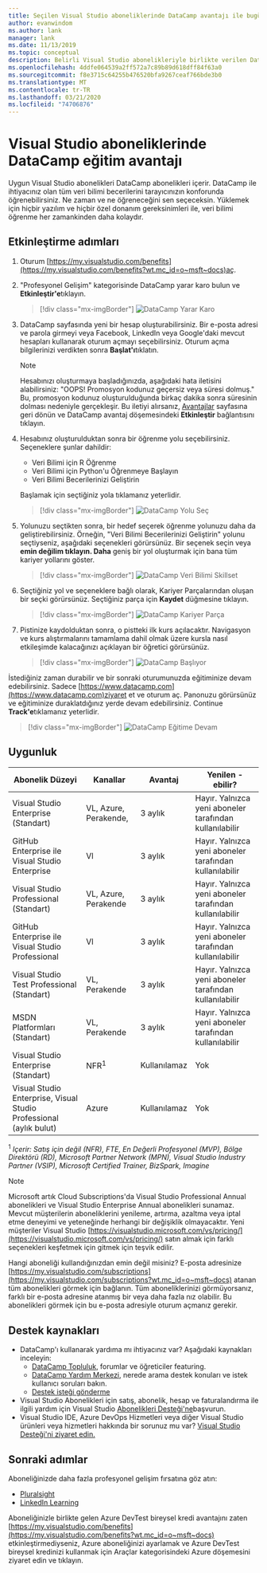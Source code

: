 ```yaml
---
title: Seçilen Visual Studio aboneliklerinde DataCamp avantajı ile bugün veri bilimi becerilerinizi geliştirin. | Microsoft Belgeleri
author: evanwindom
ms.author: lank
manager: lank
ms.date: 11/13/2019
ms.topic: conceptual
description: Belirli Visual Studio abonelikleriyle birlikte verilen DataCamp eğitim aboneliği hakkında bilgi edinin.
ms.openlocfilehash: 4ddfe064539a2ff572a7c89b89d618dff84f63a0
ms.sourcegitcommit: f8e3715c64255b476520bfa9267ceaf766bde3b0
ms.translationtype: MT
ms.contentlocale: tr-TR
ms.lasthandoff: 03/21/2020
ms.locfileid: "74706876"
---
```

# <a name="the-datacamp-training-benefit-in-visual-studio-subscriptions"></a>Visual Studio aboneliklerinde DataCamp eğitim avantajı
Uygun Visual Studio abonelikleri DataCamp abonelikleri içerir.  DataCamp ile ihtiyacınız olan tüm veri bilimi becerilerini tarayıcınızın konforunda öğrenebilirsiniz. Ne zaman ve ne öğreneceğini sen seçeceksin. Yüklemek için hiçbir yazılım ve hiçbir özel donanım gereksinimleri ile, veri bilimi öğrenme her zamankinden daha kolaydır.

## <a name="activation-steps"></a>Etkinleştirme adımları
1. Oturum [https://my.visualstudio.com/benefits](https://my.visualstudio.com/benefits?wt.mc_id=o~msft~docs)aç.

2. "Profesyonel Gelişim" kategorisinde DataCamp yarar karo bulun ve **Etkinleştir'e**tıklayın.
   > [!div class="mx-imgBorder"]
   > ![DataCamp Yarar Karo](_img/vs-datacamp/vs-datacamp-tile-2.png)

3. DataCamp sayfasında yeni bir hesap oluşturabilirsiniz.  Bir e-posta adresi ve parola girmeyi veya Facebook, LinkedIn veya Google'daki mevcut hesapları kullanarak oturum açmayı seçebilirsiniz.  Oturum açma bilgilerinizi verdikten sonra **Başlat'ı**tıklatın.

   > [!NOTE]
   > Hesabınızı oluşturmaya başladığınızda, aşağıdaki hata iletisini alabilirsiniz: "OOPS!  Promosyon kodunuz geçersiz veya süresi dolmuş."  Bu, promosyon kodunuz oluşturulduğunda birkaç dakika sonra süresinin dolması nedeniyle gerçekleşir.  Bu iletiyi alırsanız, [Avantajlar](https://my.visualstudio.com/benefits) sayfasına geri dönün ve DataCamp avantaj döşemesindeki **Etkinleştir** bağlantısını tıklayın.

4. Hesabınız oluşturulduktan sonra bir öğrenme yolu seçebilirsiniz.  Seçeneklere şunlar dahildir:
    - Veri Bilimi için R Öğrenme
    - Veri Bilimi için Python'u Öğrenmeye Başlayın
    - Veri Bilimi Becerilerinizi Geliştirin

   Başlamak için seçtiğiniz yola tıklamanız yeterlidir.
   > [!div class="mx-imgBorder"]
   > ![DataCamp Yolu Seç](_img/vs-datacamp/vs-datacamp-choose-path.png)

5. Yolunuzu seçtikten sonra, bir hedef seçerek öğrenme yolunuzu daha da geliştirebilirsiniz.  Örneğin, "Veri Bilimi Becerilerinizi Geliştirin" yolunu seçtiyseniz, aşağıdaki seçenekleri görürsünüz. Bir seçenek seçin veya **emin değilim tıklayın.  Daha** geniş bir yol oluşturmak için bana tüm kariyer yollarını göster.
   > [!div class="mx-imgBorder"]
   > ![DataCamp Veri Bilimi Skillset](_img/vs-datacamp/vs-datacamp-datascience.png)

6. Seçtiğiniz yol ve seçeneklere bağlı olarak, Kariyer Parçalarından oluşan bir seçki görürsünüz.  Seçtiğiniz parça için **Kaydet** düğmesine tıklayın.
   > [!div class="mx-imgBorder"]
   > ![DataCamp Kariyer Parça](_img/vs-datacamp/vs-datacamp-all-tracks.png)

7. Pistinize kaydolduktan sonra, o pistteki ilk kurs açılacaktır.  Navigasyon ve kurs alıştırmalarını tamamlama dahil olmak üzere kursla nasıl etkileşimde kalacağınızı açıklayan bir öğretici görürsünüz.

   > [!div class="mx-imgBorder"]
   > ![DataCamp Başlıyor](_img/vs-datacamp/vs-datacamp-getting-started.png)

İstediğiniz zaman durabilir ve bir sonraki oturumunuzda eğitiminize devam edebilirsiniz.  Sadece [https://www.datacamp.com](https://www.datacamp.com)ziyaret et ve oturum aç.  Panonuzu görürsünüz ve eğitiminize duraklatdığınız yerde devam edebilirsiniz. Continue **Track'e**tıklamanız yeterlidir.

> [!div class="mx-imgBorder"]
> ![DataCamp Eğitime Devam](_img/vs-datacamp/vs-datacamp-continue-training.png)

## <a name="eligibility"></a>Uygunluk
| Abonelik Düzeyi                                                 |     Kanallar                                            | Avantaj                                                          | Yenilen -ebilir?    |
|--------------------------------------------------------------------|---------------------------------------------------------|------------------------------------------------------------------|---------------|
| Visual Studio Enterprise (Standart)   | VL, Azure, Perakende, | 3 aylık       |  Hayır.  Yalnızca yeni aboneler tarafından kullanılabilir          |
| GitHub Enterprise ile Visual Studio Enterprise   | Vl | 3 aylık       |  Hayır.  Yalnızca yeni aboneler tarafından kullanılabilir          |
| Visual Studio Professional (Standart) | VL, Azure, Perakende                                       | 3 aylık                                                            |  Hayır.  Yalnızca yeni aboneler tarafından kullanılabilir           |
| GitHub Enterprise ile Visual Studio Professional| Vl | 3 aylık                                                            |  Hayır.  Yalnızca yeni aboneler tarafından kullanılabilir           |
| Visual Studio Test Professional (Standart)                         | VL, Perakende                                              | 3 aylık                                             |  Hayır.  Yalnızca yeni aboneler tarafından kullanılabilir           |
| MSDN Platformları (Standart)                                          | VL, Perakende                                              | 3 aylık                                              |  Hayır.  Yalnızca yeni aboneler tarafından kullanılabilir           |
| Visual Studio Enterprise (Standart)  | NFR<sup>1</sup> |Kullanılamaz  | Yok |
| Visual Studio Enterprise, Visual Studio Professional (aylık bulut) | Azure | Kullanılamaz | Yok |

<sup>1</sup>  *Içerir: Satış için değil (NFR), FTE, En Değerli Profesyonel (MVP), Bölge Direktörü (RD), Microsoft Partner Network (MPN), Visual Studio Industry Partner (VSIP), Microsoft Certified Trainer, BizSpark, Imagine*

> [!NOTE]
> Microsoft artık Cloud Subscriptions'da Visual Studio Professional Annual abonelikleri ve Visual Studio Enterprise Annual abonelikleri sunamaz. Mevcut müşterilerin aboneliklerini yenileme, artırma, azaltma veya iptal etme deneyimi ve yeteneğinde herhangi bir değişiklik olmayacaktır. Yeni müşteriler Visual Studio [https://visualstudio.microsoft.com/vs/pricing/](https://visualstudio.microsoft.com/vs/pricing/) satın almak için farklı seçenekleri keşfetmek için gitmek için teşvik edilir.

Hangi aboneliği kullandığınızdan emin değil misiniz?  E-posta adresinize [https://my.visualstudio.com/subscriptions](https://my.visualstudio.com/subscriptions?wt.mc_id=o~msft~docs) atanan tüm abonelikleri görmek için bağlanın. Tüm aboneliklerinizi görmüyorsanız, farklı bir e-posta adresine atanmış bir veya daha fazla nız olabilir.  Bu abonelikleri görmek için bu e-posta adresiyle oturum açmanız gerekir.

## <a name="support-resources"></a>Destek kaynakları
- DataCamp'ı kullanarak yardıma mı ihtiyacınız var?  Aşağıdaki kaynakları inceleyin:
  - [DataCamp Topluluk](https://www.datacamp.com/community/tutorials), forumlar ve öğreticiler featuring.
  - [DataCamp Yardım Merkezi](https://support.datacamp.com/hc), nerede arama destek konuları ve istek kullanıcı soruları bakın.
  - [Destek isteği gönderme](https://support.datacamp.com/hc/requests/new)
- Visual Studio Abonelikleri için satış, abonelik, hesap ve faturalandırma ile ilgili yardım için Visual Studio [Abonelikleri Desteği'ne](https://visualstudio.microsoft.com/subscriptions/support/)başvurun.
- Visual Studio IDE, Azure DevOps Hizmetleri veya diğer Visual Studio ürünleri veya hizmetleri hakkında bir sorunuz mu var?  [Visual Studio Desteği'ni ziyaret edin.](https://visualstudio.microsoft.com/support/)

## <a name="next-steps"></a>Sonraki adımlar
Aboneliğinizde daha fazla profesyonel gelişim fırsatına göz atın:
- [Pluralsight](vs-pluralsight.md)
- [LinkedIn Learning](vs-linkedin-learning.md)


Aboneliğinizle birlikte gelen Azure DevTest bireysel kredi avantajını zaten [https://my.visualstudio.com/benefits](https://my.visualstudio.com/benefits?wt.mc_id=o~msft~docs) etkinleştirmediyseniz, Azure aboneliğinizi ayarlamak ve Azure DevTest bireysel kredinizi kullanmak için Araçlar kategorisindeki Azure döşemesini ziyaret edin ve tıklayın.